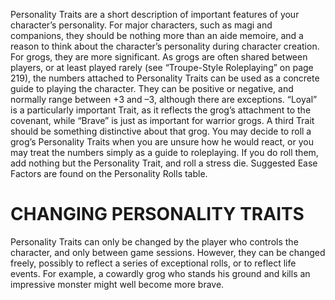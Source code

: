 Personality Traits are a short description of important features of your character’s personality. For major characters, such as magi and companions, they should be nothing more than an aide memoire, and a reason to think about the character’s personality during character creation. 
For grogs, they are more significant. As grogs are often shared between players, or at least played rarely (see “Troupe-Style Roleplaying” on page 219), the numbers attached to Personality Traits can be used as a concrete guide to playing the character. They can be positive or negative, and normally range between +3 and –3, although there are exceptions. “Loyal” is a particularly important Trait, as it reflects the grog’s attachment to the covenant, while “Brave” is just as important for warrior grogs. A third Trait should be something distinctive about that grog. You may decide to roll a grog’s Personality Traits when you are unsure how he would react, or you may treat the numbers simply as a guide to roleplaying. If you do roll them, add nothing but the Personality Trait, and roll a stress die. Suggested Ease Factors are found on the Personality Rolls table.

# CHANGING PERSONALITY TRAITS
Personality Traits can only be changed by the player who controls the character, and only between game sessions. However, they can be changed freely, possibly to reflect a series of exceptional rolls, or to reflect life events. For example, a cowardly grog who stands his ground and kills an impressive monster might well become more brave.
